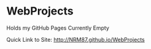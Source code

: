 # WebProjects

Holds my GitHub Pages
Currently Empty

Quick Link to Site: http://NRM87.github.io/WebProjects
